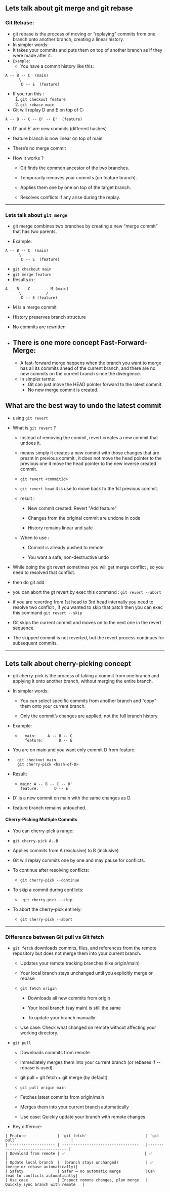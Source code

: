 ## Lets talk about git merge and git rebase

### Git Rebase:

- git rebase is the process of moving or “replaying” commits from one branch onto another branch, creating a linear history.
- In simpler words:
- It takes your commits and puts them on top of another branch as if they were made after it.
- `Example`:
  - You have a commit history like this:

```
A -- B -- C  (main)
      \
       D -- E  (feature)
```

- If you run this :
  1.  `git checkout feature`
  2.  `git rebase main`
- Git will replay D and E on top of C:

```
A -- B -- C -- D' -- E'  (feature)
```

- D' and E' are new commits (different hashes)

- feature branch is now linear on top of main

- There’s no merge commit
- How it works ?

  - Git finds the common ancestor of the two branches.

  - Temporarily removes your commits (on feature branch).

  - Applies them one by one on top of the target branch.

  - Resolves conflicts if any arise during the replay.

---

### Lets talk about `git merge`

- git merge combines two branches by creating a new “merge commit” that has two parents.

- Example:

```
A -- B -- C  (main)
      \
       D -- E  (feature)
```

- `git checkout main`
- `git merge feature`
- Results in :

```
A -- B -- C ------- M (main)
      \           /
       D -- E (feature)

```

- M is a merge commit

- History preserves branch structure

- No commits are rewritten

- ## There is one more concept Fast-Forward-Merge:

  - A fast-forward merge happens when the branch you want to merge has all its commits ahead of the current branch, and there are no new commits on the current branch since the divergence.
  - In simpler terms:
    - Git can just move the HEAD pointer forward to the latest commit.
    - No new merge commit is created.

## What are the best way to undo the latest commit

- using `git revert`
- What is `git revert` ?

  - Instead of removing the commit, revert creates a new commit that undoes it.
  - means simply it creates a new commit with those changes that are presnt in previous commit , it does not move the head pointer to the previous one it move the head pointer to the new inverse created commit.
  - `git revert <commitId>`
  - `git revert head` it is use to move back to the 1st previous commit.
  - result :

    - New commit created: Revert "Add feature"

    - Changes from the original commit are undone in code

    - History remains linear and safe

  - When to use :

    - Commit is already pushed to remote

    - You want a safe, non-destructive undo

- While doing the git revert sometimes you will get merge conflict , so you need to resolved that conflict.
- then do git add <files>
- you can abort the gt revert by exec this command : `git revert --abort `
- if you are reverting from 1st head to 3rd head internally you need to resolve two conflcit , if you wanted to skip that patch then you can exec this command `git revert --skip`
- Git skips the current commit and moves on to the next one in the revert sequence.

- The skipped commit is not reverted, but the revert process continues for subsequent commits.

---

## Lets talk about cherry-picking concept

- git cherry-pick is the process of taking a commit from one branch and applying it onto another branch, without merging the entire branch.
- In simpler words:

  - You can select specific commits from another branch and “copy” them onto your current branch.

  - Only the commit’s changes are applied, not the full branch history.

- Example:
  - ```
      main:     A -- B -- C
      feature:       D -- E
    ```
- You are on main and you want only commit D from feature:
- ```
    git checkout main
    git cherry-pick <hash-of-D>

  ```

- Result:
  - ```
    main: A -- B -- C -- D'
    feature:       D -- E
    ```
- D' is a new commit on main with the same changes as D.

- feature branch remains untouched.

#### Cherry-Picking Multiple Commits

- You can cherry-pick a range:
- `git cherry-pick A..B`
- Applies commits from A (exclusive) to B (inclusive)

- Git will replay commits one by one and may pause for conflicts.

- To continue after resolving conflicts:
  - `git cherry-pick --continue`
- To skip a commit during conflicts:
  - ` git cherry-pick --skip`
- To abort the cherry-pick entirely:
  - `git cherry-pick --abort`

---

### Difference between Git pull vs Git fetch

- `git fetch` downloads commits, files, and references from the remote repository but does not merge them into your current branch.

  - Updates your remote tracking branches (like origin/main)

  - Your local branch stays unchanged until you explicitly merge or rebase

  - `git fetch origin`

    - Downloads all new commits from origin

    - Your local branch (say main) is still the same

    - To update your branch manually:

  - Use case: Check what changed on remote without affecting your working directory.

- `git pull `

  - Downloads commits from remote

  - Immediately merges them into your current branch (or rebases if --rebase is used)
  - git pull = git fetch + git merge (by default)
  - `git pull origin main`
  - Fetches latest commits from origin/main

  - Merges them into your current branch automatically
  - Use case: Quickly update your branch with remote changes

- Key differnce:

```
| Feature              | `git fetch`                          | `git pull`                        |
| -------------------- | ----------------------------------   |---------------------------------- |
| Download from remote | ✅                                   | ✅                                |
| Update local branch  |  (branch stays unchanged)            | ✅ (merge or rebase automatically)|
| Safety               | Safer — no automatic merge           |Can lead to conflicts automatically|
| Use case             | Inspect remote changes, plan merge   | Quickly sync branch with remote   |

```
